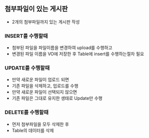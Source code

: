 ## 첨부파일이 있는 게시판
* 2개의 첨부파일까지 있는 게시판 작성

### INSERT를 수행할때
* 첨부된 파일을 파일이름을 변경하여 upload를 수행하고
* 변경된 파일 이름을 VO에 저장한 후 Table에 insert를 수행하는절차 필요

### UPDATE를 수행할때
* 만약 새로운 파일이 업로드 되면
* 기존 파일을 삭제하고, 업로드를 수행
* 만약 새로운 파일이 선택되지 않으면 
* 기존 파일은 그대로 유지한 생태로 Update만 수행


### DELETE를 수행할때
* 먼저 첨부파일을 모두 삭제한 후 
* Table의 데이터를 삭제

